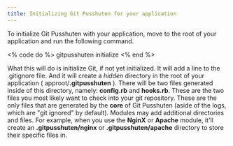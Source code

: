 ```yaml
---
title: Initializing Git Pusshuten for your application
---
```


To initialize Git Pusshuten with your application, move to the root of your application and run the following command.

<% code do %>
gitpusshuten initialize
<% end %>

What this will do is initialize Git, if not yet initialized. It will add a line to the .gitignore file. And it will create a _hidden_ directory in the root of your application ( approot/__.gitpusshuten__ ). There will be two files generated inside of this directory, namely: **config.rb** and **hooks.rb**. These are the two files you most likely want to check into your git repository. These are the only files that are generated by the __core__ of Git Pusshuten (aside of the logs, which are "git ignored" by default). Modules may add additional directories and files. For example, when you use the **NginX** or **Apache** module, it'll create an **.gitpusshuten/nginx** or **.gitpusshuten/apache** directory to store their specific files in.